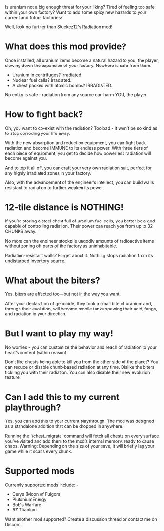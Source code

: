 Is uranium not a big enough threat for your liking? Tired of feeling too safe within your own factory? Want to add some spicy new hazards to your current and future factories?

Well, look no further than Stuckez12's Radiation mod!

# What does this mod provide?
Once installed, all uranium items become a natural hazard to you, the player, slowing down the expansion of your factory.
Nowhere is safe from them.

- Uranium in centrifuges? Irradiated.
- Nuclear fuel cells? Irradiated.
- A chest packed with atomic bombs? IRRADIATED.

No entity is safe - radiation from any source can harm YOU, the player.

# How to fight back?
Oh, you want to co-exist with the radiation? Too bad - it won’t be so kind as to stop corroding your life away.

With the new absorption and reduction equipment, you can fight back radiation and become IMMUNE to its endless power.
With three tiers of each piece of equipment, you get to decide how powerless radiation will become against you.

And to top it all off, you can craft your very own radiation suit, perfect for any highly irradiated zones in your factory.

Also, with the advancement of the engineer’s intellect, you can build walls resistant to radiation to further weaken its power.

# 12-tile distance is NOTHING!
If you’re storing a steel chest full of uranium fuel cells, you better be a god capable of controlling radiation.
Their power can reach you from up to 32 CHUNKS away.

No more can the engineer stockpile ungodly amounts of radioactive items without zoning off parts of the factory as uninhabitable.

Radiation-resistant walls? Forget about it. Nothing stops radiation from its undisturbed inventory source.

# What about the biters?
Yes, biters are affected too—but not in the way you want.

After your declaration of genocide, they took a small bite of uranium and, through their evolution, will become mobile tanks spewing their acid, fangs, and radiation in your direction.

# But I want to play my way!
No worries - you can customize the behavior and reach of radiation to your heart’s content (within reason).

Don’t like chests being able to kill you from the other side of the planet? You can reduce or disable chunk-based radiation at any time.
Dislike the biters tickling you with their radiation. You can also disable their new evolution feature.

# Can I add this to my current playthrough?
Yes, you can add this to your current playthrough. The mod was designed as a standalone addition that can be dropped in anywhere.

Running the '/chest_migrate' command will fetch all chests on every surface you’ve visited and add them to the mod’s internal memory, ready to cause chaos. 
Warning: Depending on the size of your save, it will briefly lag your game while it scans every chunk.

# Supported mods
Currently supported mods include: -

- Cerys (Moon of Fulgora)
- PlutoniumEnergy
- Bob's Warfare
- BZ Titanium

Want another mod supported? Create a discussion thread or contact me on Discord.